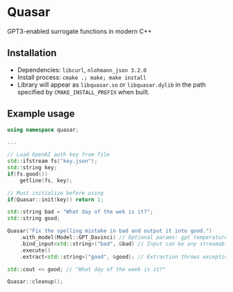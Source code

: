 # Quasar
GPT3-enabled surrogate functions in modern C++

## Installation
- Dependencies: `libcurl`, `nlohmann_json 3.2.0`
- Install process: `cmake .; make; make install`
- Library will appear as `libquasar.so` or `libquasar.dylib` in the path specified by `CMAKE_INSTALL_PREFIX` when built.

## Example usage
```C++
using namespace quasar; 

...

// Load OpenAI auth key from file
std::ifstream fs("key.json");
std::string key;
if(fs.good())
    getline(fs, key);

// Must initialize before using
if(Quasar::init(key)) return 1;

std::string bad = "What day of the wek is it?";
std::string good;

Quasar("Fix the spelling mistake in bad and output it into good.")
    .with_model(Model::GPT_Davinci) // Optional params: gpt temperature, max tokens
    .bind_input<std::string>("bad", &bad) // Input can be any streamable type
    .execute()
    .extract<std::string>("good", &good); // Extraction throws exception on failure

std::cout << good; // "What day of the week is it?"

Quasar::cleanup();
```



